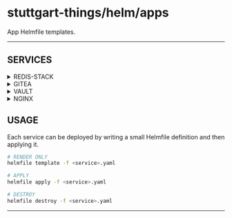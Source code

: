 # stuttgart-things/helm/apps

App Helmfile templates.

---

## SERVICES

<details><summary>REDIS-STACK</summary>

```bash
# BASIC
cat <<EOF > redis-stack.yaml
---
helmfiles:
  - path: git::https://github.com/stuttgart-things/helm.git@apps/redis-stack.yaml.gotmpl
    values:
      - namespace: redis-stack
      - password: {{ env "REDIS_STACK_PASSWORD" | default "whateverpa$$w0rd" }}
      - storageClass: standard
EOF
```

</details>

<details><summary>GITEA</summary>

### SIMPLE DEPLOYMENT

```bash
# BASIC
cat <<EOF > gitea.yaml
---
helmfiles:
  - path: git::https://github.com/stuttgart-things/helm.git@apps/gitea.yaml.gotmpl
    values:
      - namespace: gitea
      - version: 12.1.3
EOF
```

### GITEA DEPLOYMENT + KEYCLOAK AUTH

```bash
# KEYCLOAK OAUTH + NOEDPORT SERVICE, ALLOW WEBHOOKS
cat <<EOF > gitea.yaml
---
helmfiles:
  - path: git::https://github.com/stuttgart-things/helm.git@apps/gitea.yaml.gotmpl
    values:
      - httpServiceType: NodePort
      - nodePortHttp: "31635"
      - webhookAllowList: "*"
      - adminUser: gitea_admin
      - adminPassword: {{ env "GITEA_ADMIN_PASSWORD" | default "admin" }}
      - enableOauth: true
      - oauthName: keycloak
      - oauthProvider: "openidConnect"
      - oauthKey: gitea
      - oauthSecret: "{{ env "GITEA_OAUTH_SECRET" }}"
      - oauthAutoDiscoverUrl: "http://maverick.example.com:31634/realms/apps/.well-known/openid-configuration"
      - oauthScopes: "openid, profile, email"
      - oauthGroupClaimName: "groups"
      - oauthAdminGroup: "apps-admin"
      - oauthEnableAutoRegistration: true
      - oauthAccountLinking: auto
      - rootUrl: http://maverick.example.com:31635/
      - serverDomain: maverick.example.com
EOF
```

</details>

<details><summary>VAULT</summary>

### DEPLOY

```bash
cat <<EOF > vault.yaml
---
helmfiles:
  - path: git::https://github.com/stuttgart-things/helm.git@apps/vault.yaml.gotmpl
    values:
      - namespace: vault
      - storageClass: standard
EOF
```

### UNSEAL

```bash
kubectl -n vault exec -it vault-server-0 -- vault operator init
kubectl -n vault exec -it vault-server-0 -- vault operator unseal <UNSEALKEY-X>
kubectl -n vault exec -it vault-server-0 -- vault operator unseal <UNSEALKEY-Y>
# ...
kubectl -n vault exec -it vault-server-0 -- vault status
```

</details>

<details><summary>NGINX</summary>

### w/ LOADBALANCER

```bash
cat <<EOF > nginx-lb.yaml
---
helmfiles:
  - path: git::https://github.com/stuttgart-things/helm.git@apps/nginx.yaml.gotmpl
    values:
      - profile: nginx
      - replicas: 1
      - serviceType: LoadBalancer
      - enableIngress: false
EOF
```

### w/ INGRESS + CERT

```bash
cat <<EOF > nginx.yaml
---
helmfiles:
  - path: git::https://github.com/stuttgart-things/helm.git@apps/nginx.yaml.gotmpl
    values:
      - namespace: nginx
      - profile: nginx
      - serviceType: ClusterIP
      - enableIngress: true
      - clusterIssuer: selfsigned
      - issuerKind: cluster-issuer
      - hostname: webserver
      - domain: dev3.172.18.0.3.nip.io
      - ingressClassName: nginx
EOF
```

</details>

## USAGE

Each service can be deployed by writing a small Helmfile definition and then applying it.

```bash
# RENDER ONLY
helmfile template -f <service>.yaml

# APPLY
helmfile apply -f <service>.yaml

# DESTROY
helmfile destroy -f <service>.yaml
```
---
